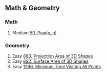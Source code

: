 ## Math & Geometry

### Math
1. Medium [50. Pow(x, n)](https://leetcode.com/problems/powx-n/)

### Geometry
1. Easy [883. Projection Area of 3D Shapes](https://leetcode.com/problems/projection-area-of-3d-shapes/description/)
2. Easy [892. Surface Area of 3D Shapes](https://leetcode.com/problems/surface-area-of-3d-shapes/description/)
3. Easy [1266. Minimum Time Visiting All Points](https://leetcode.com/problems/minimum-time-visiting-all-points/)
